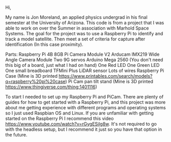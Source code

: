 Hi,

My name is Jon Moreland, an applied physics undergrad in his final semester at the University of Arizona. This code is from a project that I was able to work on over the Summer in association with Marhold Space Systems. The goal for the project was to use a Raspberry Pi to identify and track a model satellite. Then meet a set of criteria for capture after identification (In this case proximity).

Parts:
Raspberry Pi 4B 8GB
Pi Camera Module V2
Arducam IMX219 Wide Angle Camera Module 
Two 9G servos
Arduino Mega 2560 (You don't need this big of a board, just what I had on hand)
One Red LED
One Green LED
One small breadboard
TFMini Plus LiDAR sensor
Lots of wires
Raspberry Pi Case (Mine is 3D printed https://www.printables.com/search/models?q=raspberry%20pi%20case)
Pi Cam pan tilt stand (Mine is 3D printed https://www.thingiverse.com/thing:1401116)

To start I needed to set up my Raspberry Pi and PiCam. There are plenty of guides for how to get started with a Raspberry Pi, and this project was more about me getting experience with different programs and operating systems so I just used Raspbian OS and Linux. If you are unfamiliar with getting started on the Raspberry Pi I recommend this video https://www.youtube.com/watch?v=rGygESilg8w. It's not required to go with the headless setup, but I recommend it just so you have that option in the future.
